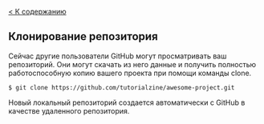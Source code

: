 [< К содержанию](./README.md)

## Клонирование репозитория

Сейчас другие пользователи GitHub могут просматривать ваш репозиторий. Они могут скачать из него данные и получить полностью работоспособную копию вашего проекта при помощи команды clone.

```bash=
$ git clone https://github.com/tutorialzine/awesome-project.git
```

Новый локальный репозиторий создается автоматически с GitHub в качестве удаленного репозитория.